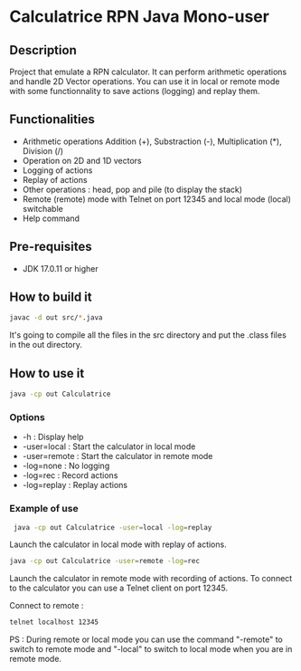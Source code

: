 # Calculatrice RPN Java Mono-user

## Description

Project that emulate a RPN calculator. It can perform arithmetic operations and handle 2D Vector operations. You can use it in local or remote mode with some
functionnality to save actions (logging) and replay them.

## Functionalities

- Arithmetic operations Addition (+), Substraction (-), Multiplication (*), Division (/)
- Operation on 2D and 1D vectors
- Logging of actions
- Replay of actions
- Other operations : head, pop and pile (to display the stack)
- Remote (remote) mode with Telnet on port 12345 and local mode (local) switchable
- Help command

## Pre-requisites

- JDK 17.0.11 or higher

## How to build it

```bash
javac -d out src/*.java
```

It's going to compile all the files in the src directory and put the .class files in the out directory.

## How to use it

```bash
java -cp out Calculatrice 

```

### Options

* -h : Display help
* -user=local : Start the calculator in local mode
* -user=remote : Start the calculator in remote mode
* -log=none : No logging
* -log=rec : Record actions
* -log=replay : Replay actions

### Example of use
    
```bash
 java -cp out Calculatrice -user=local -log=replay
```

Launch the calculator in local mode with replay of actions.

```bash
java -cp out Calculatrice -user=remote -log=rec
```

Launch the calculator in remote mode with recording of actions. To connect to the calculator you can use a Telnet client on port 12345.

Connect to remote :

```bash
telnet localhost 12345
```

PS : During remote or local mode you can use the command "-remote" to switch to remote mode and "-local" to switch to local mode when you are in remote mode.

